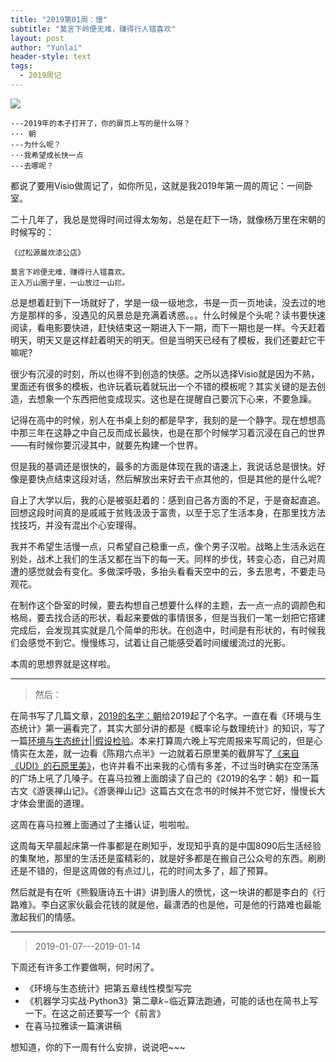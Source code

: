 ```yaml
---
title: "2019第01周：慢"
subtitle: "莫言下岭便无难，赚得行人错喜欢"
layout: post
author: "Yunlai"
header-style: text
tags:
  - 2019周记
---
```



![](https://upload-images.jianshu.io/upload_images/7600498-ae3579449682182a.png?imageMogr2/auto-orient/strip%7CimageView2/2/w/1240)

```
---2019年的本子打开了，你的扉页上写的是什么呀？
··· 朝
---为什么呢？
···我希望成长快一点
---去哪呢？
```

都说了要用Visio做周记了，如你所见，这就是我2019年第一周的周记：一间卧室。

二十几年了，我总是觉得时间过得太匆匆，总是在赶下一场，就像杨万里在宋朝的时候写的：

```
《过松源晨炊漆公店》

莫言下岭便无难，赚得行人错喜欢。
正入万山圈子里，一山放过一山拦。
```
总是想着赶到下一场就好了，学是一级一级地念，书是一页一页地读，没去过的地方是那样的多，没遇见的风景总是充满着诱惑。。。什么时候是个头呢？读书要快速阅读，看电影要快进，赶快结束这一期进入下一期，而下一期也是一样。今天赶着明天，明天又是这样赶着明天的明天。但是当明天已经有了模板，我们还要赶它干嘛呢?

很少有沉浸的时刻，所以也得不到创造的快感。之所以选择Visio就是因为不熟，里面还有很多的模板，也许玩着玩着就玩出一个不错的模板呢？其实关键的是去创造，去想象一个东西把他变成现实。这也是在提醒自己要沉下心来，不要急躁。

记得在高中的时候，别人在书桌上刻的都是早字，我刻的是一个静字。现在想想高中那三年在这静之中自己反而成长最快，也是在那个时候学习着沉浸在自己的世界——有时候你要沉浸其中，就要先构建一个世界。

但是我的基调还是很快的，最多的方面是体现在我的语速上，我说话总是很快。好像是要快点结束这段对话，然后解放出来好去干点其他的，但是其他的是什么呢?

自上了大学以后，我的心是被驱赶着的：感到自己各方面的不足，于是奋起直追。回想这段时间真的是戚戚于贫贱汲汲于富贵，以至于忘了生活本身，在那里找方法找技巧，并没有混出个心安理得。

我并不希望生活慢一点，只希望自己稳重一点，像个男子汉啦。战略上生活永远在别处，战术上我们的生活又都在当下的每一天。同样的步伐，转变心态，自己对周遭的感觉就会有变化。多做深呼吸，多抬头看看天空中的云，多去思考，不要走马观花。

在制作这个卧室的时候，要去构想自己想要什么样的主题，去一点一点的调颜色和格局，要去找合适的形状，看起来要做的事情很多，但是当我们一笔一划把它搭建完成后，会发现其实就是几个简单的形状。在创造中，时间是有形状的，有时候我们会感觉不到它。慢慢练习，试着让自己能感受着时间缓缓流过的光影。

本周的思想界就是这样啦。

---
> 然后：

在简书写了几篇文章，[2019的名字：朝](https://www.jianshu.com/p/c1aa97e8d540)给2019起了个名字。一直在看《环境与生态统计》第一遍看完了，其实大部分讲的都是《概率论与数理统计》的知识，写了一篇[环境与生态统计||假设检验](https://www.jianshu.com/p/370e58a37ac7)。本来打算周六晚上写完周报来写周记的，但是心情实在太差，就一边看《陈翔六点半》一边就着石原里美的截屏写了[《来自《UDI》的石原里美》](https://www.jianshu.com/p/c703f8f09899)，也许并看不出来我的心情有多差，不过当时确实在空荡荡的广场上吼了几嗓子。在喜马拉雅上面朗读了自己的《2019的名字：朝》和一篇古文《游褒禅山记》。《游褒禅山记》这篇古文在念书的时候并不觉它好，慢慢长大才体会里面的道理。

这周在喜马拉雅上面通过了主播认证，啦啦啦。

这周每天早晨起床第一件事都是在刷知乎，发现知乎真的是中国8090后生活经验的集聚地，那里的生活还是蛮精彩的，就是好多都是在搬自己公众号的东西。刷刷还是不错的，但是这周做的有点过儿，花的时间太多了，超了预算。

然后就是有在听《熊毅唐诗五十讲》讲到唐人的愤忧，这一块讲的都是李白的《行路难》。李白这家伙最会花钱的就是他，最潇洒的也是他，可是他的行路难也最能激起我们的情感。

---
>2019-01-07---2019-01-14

下周还有许多工作要做啊，何时闲了。

+ 《环境与生态统计》把第五章线性模型写完
+ 《机器学习实战·Python3》第二章$k-$临近算法跑通，可能的话也在简书上写一下。在这之前还要写一个《前言》
+ 在喜马拉雅读一篇演讲稿

想知道，你的下一周有什么安排，说说吧~~~








